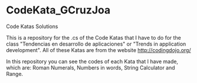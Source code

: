 # CodeKata_GCruzJoa
Code Katas Solutions

This is a repository for the .cs of the Code Katas that I have to do for the class "Tendencias en desarrollo de aplicaciones" or "Trends in application development". All of these Katas are from the website http://codingdojo.org/

In this repository you can see the codes of each Kata that I have made, which are:
Roman Numerals, Numbers in words, String Calculator and Range.
